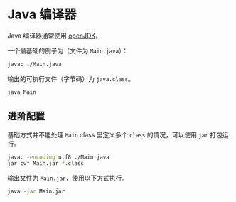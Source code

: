 # Java 编译器

Java 编译器通常使用 [openJDK](https://openjdk.org)。

一个最基础的例子为（文件为 `Main.java`）：

```sh
javac ./Main.java
```

输出的可执行文件（字节码）为 `java.class`。

```sh
java Main
```

## 进阶配置

基础方式并不能处理 `Main` class 里定义多个 `class` 的情况，可以使用 `jar` 打包运行。

```sh
javac -encoding utf8 ./Main.java
jar cvf Main.jar *.class
```

输出文件为 `Main.jar`，使用以下方式执行。

```sh
java -jar Main.jar
```
